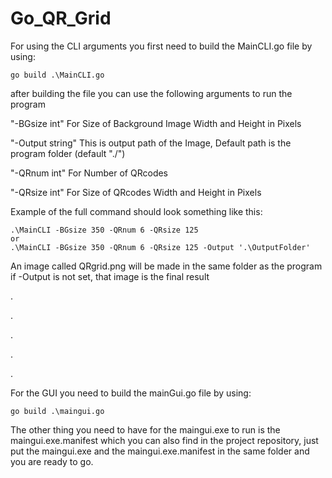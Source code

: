 # Go_QR_Grid
For using the CLI arguments you first need to build the MainCLI.go file by using:

    go build .\MainCLI.go

after building the file you can use the following arguments to run the program

   "-BGsize int" For Size of Background Image Width and Height in Pixels
   
   "-Output string" 
        This is output path of the Image, Default path is the program folder (default "./")
   
  "-QRnum int" For Number of QRcodes
  
  "-QRsize int" For Size of QRcodes Width and Height in Pixels
 
 Example of the full command should look something like this:
 
    .\MainCLI -BGsize 350 -QRnum 6 -QRsize 125
    or
    .\MainCLI -BGsize 350 -QRnum 6 -QRsize 125 -Output '.\OutputFolder'
    
 An image called QRgrid.png will be made in the same folder as the program if -Output is not set, that image is the final result
    
.

.

.

.

.
   
 For the GUI you need to build the mainGui.go file by using:
   
    go build .\maingui.go
    
 The other thing you need to have for the maingui.exe to run is the maingui.exe.manifest which you can also find in the project repository, just put the maingui.exe and the maingui.exe.manifest in the same folder and you are ready to go.
